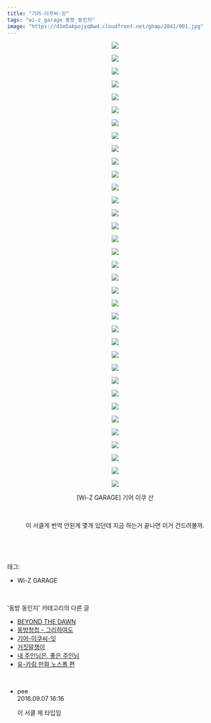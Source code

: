 ```yaml
---
title: "기어-이쿠씨-잇"
tags: "wi-z_garage 동방_동인지"
image: "https://d1m5akpojyq0wd.cloudfront.net/ghap/2041/001.jpg"
---
```

<div class="article">
<p style="text-align: center; clear: none; float: none;"><img src="{{ site.imgserver6 }}/ghap/2041/001.jpg"/></p>
<p style="text-align: center; clear: none; float: none;"><img src="{{ site.imgserver6 }}/ghap/2041/002.jpg"/></p>
<p style="text-align: center; clear: none; float: none;"><img src="{{ site.imgserver6 }}/ghap/2041/003.jpg"/></p>
<p style="text-align: center; clear: none; float: none;"><img src="{{ site.imgserver6 }}/ghap/2041/004.jpg"/></p>
<p style="text-align: center; clear: none; float: none;"><img src="{{ site.imgserver6 }}/ghap/2041/005.jpg"/></p>
<p style="text-align: center; clear: none; float: none;"><img src="{{ site.imgserver6 }}/ghap/2041/006.jpg"/></p>
<p style="text-align: center; clear: none; float: none;"><img src="{{ site.imgserver6 }}/ghap/2041/007.jpg"/></p>
<p style="text-align: center; clear: none; float: none;"><img src="{{ site.imgserver6 }}/ghap/2041/008.jpg"/></p>
<p style="text-align: center; clear: none; float: none;"><img src="{{ site.imgserver6 }}/ghap/2041/009.jpg"/></p>
<p style="text-align: center; clear: none; float: none;"><img src="{{ site.imgserver6 }}/ghap/2041/010.jpg"/></p>
<p style="text-align: center; clear: none; float: none;"><img src="{{ site.imgserver6 }}/ghap/2041/011.jpg"/></p>
<p style="text-align: center; clear: none; float: none;"><img src="{{ site.imgserver6 }}/ghap/2041/012.jpg"/></p>
<p style="text-align: center; clear: none; float: none;"><img src="{{ site.imgserver6 }}/ghap/2041/013.jpg"/></p>
<p style="text-align: center; clear: none; float: none;"><img src="{{ site.imgserver6 }}/ghap/2041/014.jpg"/></p>
<p style="text-align: center; clear: none; float: none;"><img src="{{ site.imgserver6 }}/ghap/2041/015.jpg"/></p>
<p style="text-align: center; clear: none; float: none;"><img src="{{ site.imgserver6 }}/ghap/2041/016.jpg"/></p>
<p style="text-align: center; clear: none; float: none;"><img src="{{ site.imgserver6 }}/ghap/2041/017.jpg"/></p>
<p style="text-align: center; clear: none; float: none;"><img src="{{ site.imgserver6 }}/ghap/2041/018.jpg"/></p>
<p style="text-align: center; clear: none; float: none;"><img src="{{ site.imgserver6 }}/ghap/2041/019.jpg"/></p>
<p style="text-align: center; clear: none; float: none;"><img src="{{ site.imgserver6 }}/ghap/2041/020.jpg"/></p>
<p style="text-align: center; clear: none; float: none;"><img src="{{ site.imgserver6 }}/ghap/2041/021.jpg"/></p>
<p style="text-align: center; clear: none; float: none;"><img src="{{ site.imgserver6 }}/ghap/2041/022.jpg"/></p>
<p style="text-align: center; clear: none; float: none;"><img src="{{ site.imgserver6 }}/ghap/2041/023.jpg"/></p>
<p style="text-align: center; clear: none; float: none;"><img src="{{ site.imgserver6 }}/ghap/2041/024.jpg"/></p>
<p style="text-align: center; clear: none; float: none;"><img src="{{ site.imgserver6 }}/ghap/2041/025.jpg"/></p>
<p style="text-align: center; clear: none; float: none;"><img src="{{ site.imgserver6 }}/ghap/2041/026.jpg"/></p>
<p style="text-align: center; clear: none; float: none;"><img src="{{ site.imgserver6 }}/ghap/2041/027.jpg"/></p>
<p style="text-align: center; clear: none; float: none;"><img src="{{ site.imgserver6 }}/ghap/2041/028.jpg"/></p>
<p style="text-align: center; clear: none; float: none;"><img src="{{ site.imgserver6 }}/ghap/2041/029.jpg"/></p>
<p style="text-align: center; clear: none; float: none;"><img src="{{ site.imgserver6 }}/ghap/2041/030.jpg"/></p>
<p style="text-align: center; clear: none; float: none;"><img src="{{ site.imgserver6 }}/ghap/2041/031.jpg"/></p>
<p style="text-align: center; clear: none; float: none;"><img src="{{ site.imgserver6 }}/ghap/2041/032.jpg"/></p>
<p style="text-align: center; clear: none; float: none;"><img src="{{ site.imgserver6 }}/ghap/2041/033.jpg"/></p>
<p style="text-align: center; clear: none; float: none;"><img src="{{ site.imgserver6 }}/ghap/2041/034.jpg"/></p>
<p style="text-align: center; clear: none; float: none;"><img src="{{ site.imgserver6 }}/ghap/2041/035.jpg"/></p>
<p style="text-align: center; clear: none; float: none;">[Wi-Z GARAGE] 기어 이쿠 산</p>
<p style="text-align: center; clear: none; float: none;"><br/></p>
<p style="text-align: center; clear: none; float: none;">이 서클게 번역 안된게 몇개 있던데 지금 하는거 끝나면 이거 건드려볼까.</p>
<p><br/></p>
</div><br/>
<div class="tagTrail">
<p>태그: </p>
<ul>
<li>Wi-Z GARAGE</li>
</ul>
</div><br/>
<div class="another">
<p>'동방 동인지' 카테고리의 다른 글</p>
<ul>
<li><a href="/ghap_2043">BEYOND THE DAWN</a></li>
<li><a href="/ghap_2042">동방청첩 - 그리하여도</a></li>
<li><a href="/ghap_2041">기어-이쿠씨-잇</a></li>
<li><a href="/ghap_2040">거짓말쟁이</a></li>
<li><a href="/ghap_2039">내 주인님은, 좋은 주인님</a></li>
<li><a href="/ghap_2038">유-카링 만화 노스폴 편</a></li>
</ul>
</div><br/>
<div class="cb_module cb_fluid">
<div class="cb_wrt cb_profile">
<div class="comment">
<ul>
<li class="cb_thumb_off" id="comment14800544">
<div class="cb_comment_area">
<div class="cb_info_area">
<div class="cb_section">
<span class="cb_nick_name">pee</span>
</div>
<div class="cb_section">
<span class="cb_date">2016.09.07 16:16 </span>
</div>
</div>
<div class="cb_dsc_comment">
<p class="cb_dsc">
											이 서클 제 타입임
										</p>
</div>
</div></li>
</ul>
</div>
</div><!-- commentList close -->
</div><br/>
